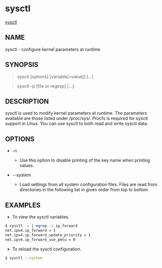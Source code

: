 # sysctl

[sysctl](https://man7.org/linux/man-pages/man8/sysctl.8.html)

## NAME

sysctl - configure kernel parameters at runtime

## SYNOPSIS

> sysctl [options] [variable[=value]] [...]

> sysctl -p [file or regexp] [...]

## DESCRIPTION

sysctl is used to modify kernel parameters at runtime.  The
parameters available are those listed under /proc/sys/.  Procfs
is required for sysctl support in Linux.  You can use sysctl to
both read and write sysctl data.

## OPTIONS

- -n
  - Use this option to disable printing of the key name when
    printing values.
- --system

  - Load settings from all system configuration files. Files
    are read from directories in the following list in given
    order from top to bottom

## EXAMPLES

- To view the sysctl variables.

```bash
$ sysctl -a | egrep -i ip_forward 
net.ipv4.ip_forward = 1
net.ipv4.ip_forward_update_priority = 1
net.ipv4.ip_forward_use_pmtu = 0
```

- To reload the sysctl configuration.

```bash
$ sysctl --system
.
```
